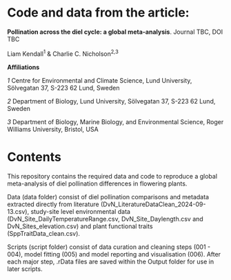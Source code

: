 # Code and data from the article:

**Pollination across the diel cycle: a global meta-analysis**. Journal TBC, DOI TBC

Liam Kendall<sup>1</sup> & Charlie C. Nicholson<sup>2,3</sup>

**Affiliations**

*1* Centre for Environmental and Climate Science, Lund University, Sölvegatan 37, S-223 62 Lund, Sweden

*2* Department of Biology, Lund University, Sölvegatan 37, S-223 62 Lund, Sweden

*3* Department of Biology, Marine Biology, and Environmental Science, Roger Williams University, Bristol, USA

# Contents

This repository contains the required data and code to reproduce a global meta-analysis of diel pollination differences in flowering plants. 

Data (data folder) consist of diel pollination comparisons and metadata extracted directly from literature (DvN_LiteratureDataClean_2024-09-13.csv), study-site level environmental data (DvN_Site_DailyTemperatureRange.csv, DvN_Site_Daylength.csv and DvN_Sites_elevation.csv) and plant functional traits (SppTraitData_clean.csv).

Scripts (script folder) consist of data curation and cleaning steps (001 - 004), model fitting (005) and model reporting and visualisation (006). After each major step, .rData files are saved within the Output folder for use in later scripts.
